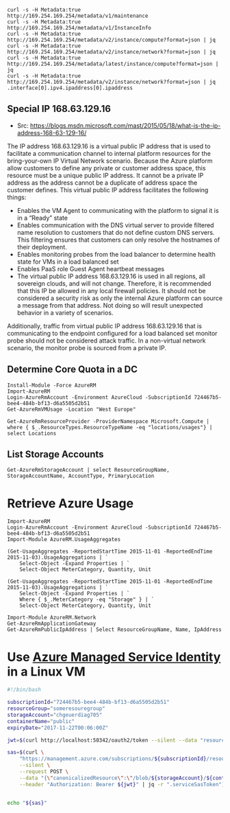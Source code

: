 
```
curl -s -H Metadata:true http://169.254.169.254/metadata/v1/maintenance
curl -s -H Metadata:true http://169.254.169.254/metadata/v1/InstanceInfo
curl -s -H Metadata:true http://169.254.169.254/metadata/v2/instance/compute?format=json | jq
curl -s -H Metadata:true http://169.254.169.254/metadata/v2/instance/network?format=json | jq
curl -s -H Metadata:true http://169.254.169.254/metadata/latest/instance/compute?format=json | jq
curl -s -H Metadata:true http://169.254.169.254/metadata/v2/instance/network?format=json | jq .interface[0].ipv4.ipaddress[0].ipaddress
```

## Special IP 168.63.129.16

- Src: https://blogs.msdn.microsoft.com/mast/2015/05/18/what-is-the-ip-address-168-63-129-16/

The IP address 168.63.129.16 is a virtual public IP address that is used to facilitate a communication channel to internal platform resources for the bring-your-own IP Virtual Network scenario.  Because the Azure platform allow customers to define any private or customer address space, this resource must be a unique public IP address.  It cannot be a private IP address as the address cannot be a duplicate of address space the customer defines.  This virtual public IP address facilitates the following things:

- Enables the VM Agent to communicating with the platform to signal it is in a “Ready” state
- Enables communication with the DNS virtual server to provide filtered name resolution to customers that do not define custom DNS servers.  This filtering ensures that customers can only resolve the hostnames of their deployment.
- Enables monitoring probes from the load balancer to determine health state for VMs in a load balanced set
- Enables PaaS role Guest Agent heartbeat messages
- The virtual public IP address 168.63.129.16 is used in all regions, all sovereign clouds, and will not change.  Therefore, it is recommended that this IP be allowed in any local firewall policies.  It should not be considered a security risk as only the internal Azure platform can source a message from that address.  Not doing so will result unexpected behavior in a variety of scenarios.

Additionally, traffic from virtual public IP address 168.63.129.16 that is communicating to the endpoint configured for a load balanced set monitor probe should not be considered attack traffic.  In a non-virtual network scenario, the monitor probe is sourced from a private IP.








## Determine Core Quota in a DC 

```
Install-Module -Force AzureRM
Import-AzureRM
Login-AzureRmAccount -Environment AzureCloud -SubscriptionId 724467b5-bee4-484b-bf13-d6a5505d2b51
Get-AzureRmVMUsage -Location "West Europe"
```


```
Get-AzureRmResourceProvider -ProviderNamespace Microsoft.Compute | where { $_.ResourceTypes.ResourceTypeName -eq "locations/usages"} | select Locations
```

## List Storage Accounts

```
Get-AzureRmStorageAccount | select ResourceGroupName, StorageAccountName, AccountType, PrimaryLocation
```

# Retrieve Azure Usage

```
Import-AzureRM
Login-AzureRmAccount -Environment AzureCloud -SubscriptionId 724467b5-bee4-484b-bf13-d6a5505d2b51
Import-Module AzureRM.UsageAggregates

(Get-UsageAggregates -ReportedStartTime 2015-11-01 -ReportedEndTime 2015-11-03).UsageAggregations | `
	Select-Object -Expand Properties | `
	Select-Object MeterCategory, Quantity, Unit

(Get-UsageAggregates -ReportedStartTime 2015-11-01 -ReportedEndTime 2015-11-03).UsageAggregations | `
	Select-Object -Expand Properties | `
	Where { $_.MeterCategory -eq "Storage" } | `
	Select-Object MeterCategory, Quantity, Unit
```


```
Import-Module AzureRM.Network
Get-AzureRmApplicationGateway
Get-AzureRmPublicIpAddress | Select ResourceGroupName, Name, IpAddress
```

# Use [Azure Managed Service Identity](https://docs.microsoft.com/en-us/azure/active-directory/msi-overview) in a Linux VM

```bash
#!/bin/bash

subscriptionId="724467b5-bee4-484b-bf13-d6a5505d2b51"
resourceGroup="someresouregroup"
storageAccount="chgeuerdiag705"
containerName="public"
expiryDate="2017-11-22T00:06:00Z"

jwt=$(curl http://localhost:50342/oauth2/token --silent --data "resource=https://management.azure.com/" -H Metadata:true | jq -r ".access_token")

sas=$(curl \
	"https://management.azure.com/subscriptions/${subscriptionId}/resourceGroups/${resourceGroup}/providers/Microsoft.Storage/storageAccounts/${storageAccount}/listServiceSas/?api-version=2017-06-01" \
	--silent \
	--request POST \
	--data "{\"canonicalizedResource\":\"/blob/${storageAccount}/${containerName}\",\"signedResource\":\"c\",\"signedPermission\":\"rcw\",\"signedProtocol\":\"https\",\"signedExpiry\":\"${expiryDate}\"}" \
	--header "Authorization: Bearer ${jwt}" | jq -r ".serviceSasToken")


echo "${sas}"
```

